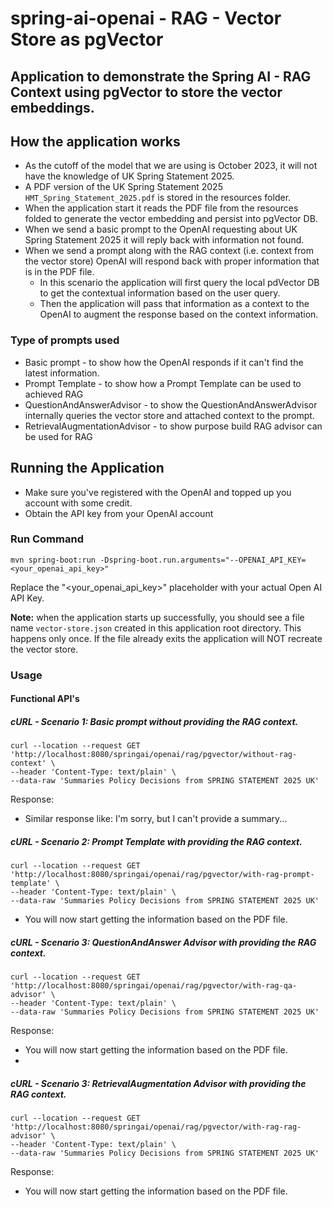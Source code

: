# spring-ai-openai - RAG - Vector Store as pgVector

## Application to demonstrate the Spring AI - RAG Context using pgVector to store the vector embeddings. 

## How the application works
- As the cutoff of the model that we are using is October 2023, it will not have the knowledge of UK Spring Statement 2025.
- A PDF version of the UK Spring Statement 2025 `HMT_Spring_Statement_2025.pdf` is stored in the resources folder.
- When the application start it reads the PDF file from the resources folded to generate the vector embedding and persist into pgVector DB.
- When we send a basic prompt to the OpenAI requesting about UK Spring Statement 2025 it will reply back with information not found.
- When we send a prompt along with the RAG context (i.e. context from the vector store) OpenAI will respond back with proper information that is in the PDF file.
    - In this scenario the application will first query the local pdVector DB to get the contextual information based on the user query.
    - Then the application will pass that information as a context to the OpenAI to augment the response based on the context information.

### Type of prompts used
- Basic prompt - to show how the OpenAI responds if it can't find the latest information.
- Prompt Template - to show how a Prompt Template can be used to achieved RAG
- QuestionAndAnswerAdvisor - to show the QuestionAndAnswerAdvisor internally queries the vector store and attached context to the prompt.
- RetrievalAugmentationAdvisor - to show purpose build RAG advisor can be used for RAG

## Running the Application 
- Make sure you've registered with the OpenAI and topped up you account with some credit.
- Obtain the API key from your OpenAI account

### Run Command
```
mvn spring-boot:run -Dspring-boot.run.arguments="--OPENAI_API_KEY=<your_openai_api_key>"
```
Replace the "<your_openai_api_key>" placeholder with your actual Open AI API Key.

**Note:** when the application starts up successfully, you should see a file name `vector-store.json` created in this application root directory. This happens only once. If the file already exits the application will NOT recreate the vector store.

### Usage

#### Functional API's
##### cURL - Scenario 1: Basic prompt without providing the RAG context.
```
curl --location --request GET 'http://localhost:8080/springai/openai/rag/pgvector/without-rag-context' \
--header 'Content-Type: text/plain' \
--data-raw 'Summaries Policy Decisions from SPRING STATEMENT 2025 UK'
```
Response: 
- Similar response like: I'm sorry, but I can't provide a summary...

##### cURL - Scenario 2:  Prompt Template with providing the RAG context.
```
curl --location --request GET 'http://localhost:8080/springai/openai/rag/pgvector/with-rag-prompt-template' \
--header 'Content-Type: text/plain' \
--data-raw 'Summaries Policy Decisions from SPRING STATEMENT 2025 UK'
```
- You will now start getting the information based on the PDF file.

##### cURL - Scenario 3: QuestionAndAnswer Advisor with providing the RAG context.
```
curl --location --request GET 'http://localhost:8080/springai/openai/rag/pgvector/with-rag-qa-advisor' \
--header 'Content-Type: text/plain' \
--data-raw 'Summaries Policy Decisions from SPRING STATEMENT 2025 UK'
```
Response:
- You will now start getting the information based on the PDF file.
- 
##### cURL - Scenario 3: RetrievalAugmentation Advisor with providing the RAG context.
```
curl --location --request GET 'http://localhost:8080/springai/openai/rag/pgvector/with-rag-rag-advisor' \
--header 'Content-Type: text/plain' \
--data-raw 'Summaries Policy Decisions from SPRING STATEMENT 2025 UK'
```
Response:
- You will now start getting the information based on the PDF file.

